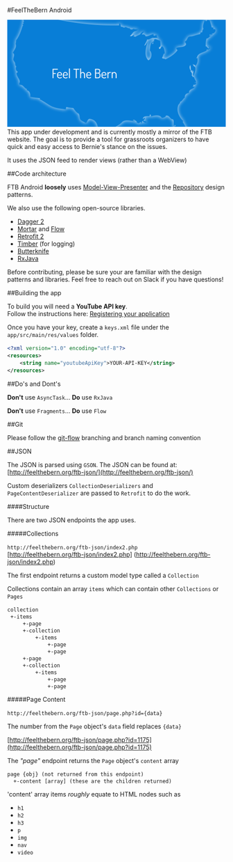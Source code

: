 #FeelTheBern Android

![feel the bern](play_store_bg_1024x500.png)
This app under development and is currently mostly a mirror of the FTB website. 
The goal is to provide a tool for grassroots organizers to have quick and easy 
access to Bernie's stance on the issues.
 
It uses the JSON feed to render views (rather than a WebView)


##Code architecture

FTB Android **loosely** uses [Model-View-Presenter](https://en.wikipedia.org/wiki/Model%E2%80%93view%E2%80%93presenter) and the [Repository](http://code.tutsplus.com/tutorials/the-repository-design-pattern--net-35804) design patterns.  

We also use the following open-source libraries.  


* [Dagger 2](http://google.github.io/dagger/)
* [Mortar](https://github.com/square/mortar) and [Flow](https://github.com/square/flow)
* [Retrofit 2](https://github.com/square/retrofit)
* [Timber](https://github.com/JakeWharton/timber) (for logging)
* [Butterknife](https://github.com/JakeWharton/butterknife)
* [RxJava](https://github.com/ReactiveX/RxJava)

Before contributing, please be sure your are familiar with the design patterns and libraries. 
Feel free to reach out on Slack if you have questions!


##Building the app

To build you will need a **YouTube API key**.  
Follow the instructions here: [Registering your application](https://developers.google.com/youtube/android/player/register)

Once you have your key, create a `keys.xml` file under the `app/src/main/res/values` folder.  
```xml
<?xml version="1.0" encoding="utf-8"?>
<resources>
    <string name="youtubeApiKey">YOUR-API-KEY</string>
</resources>
```

##Do's and Dont's

**Don't** use `AsyncTask`...   **Do** use `RxJava`

**Don't** use `Fragments`...   **Do** use `Flow`

##Git

Please follow the [git-flow](http://nvie.com/posts/a-successful-git-branching-model/) branching and branch naming convention


##JSON

The JSON is parsed using `GSON`.  The JSON can be found at: [http://feelthebern.org/ftb-json/](http://feelthebern.org/ftb-json/)

Custom deserializers `CollectionDeserializers` and `PageContentDeserializer` are passed to `Retrofit` to do the work.

####Structure

There are two JSON endpoints the app uses.  

#####Collections

`http://feelthebern.org/ftb-json/index2.php`  
[http://feelthebern.org/ftb-json/index2.php] (http://feelthebern.org/ftb-json/index2.php)

The first endpoint returns a custom model type called a `Collection`  

Collections contain an array `items` which can contain other `Collections` or `Pages`

```
collection
 +-items  
     +-page
     +-collection
         +-items  
             +-page
             +-page
     +-page
     +-collection
         +-items  
             +-page
             +-page 
```

#####Page Content

`http://feelthebern.org/ftb-json/page.php?id={data}`  
  
The number from the `Page` object's `data` field replaces `{data}`  

[http://feelthebern.org/ftb-json/page.php?id=1175](http://feelthebern.org/ftb-json/page.php?id=1175)

The _"page"_ endpoint returns the `Page` object's `content` array  

```
page {obj} (not returned from this endpoint)
  +-content [array] (these are the children returned)
```

'content' array items *roughly* equate to HTML nodes such as  
* `h1`  
* `h2`  
* `h3`  
* `p`  
* `img`  
* `nav`  
* `video`  


